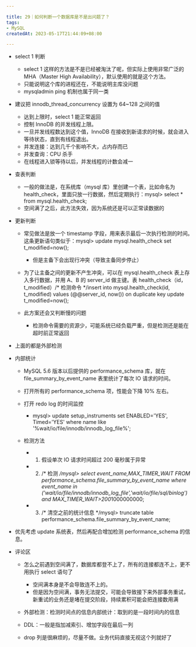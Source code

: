 ```yaml
---

title: 29｜如何判断一个数据库是不是出问题了？
tags:
- MySQL
createdAt: 2023-05-17T21:44:09+08:00

---
```


- select 1 判断

  - select 1 这样的方法是不是已经被淘汰了呢，但实际上使用非常广泛的 MHA（Master High Availability），默认使用的就是这个方法。
  - 只能说明这个库的进程还在，不能说明主库没问题
  - mysqladmin ping 机制也属于同一类

- 建议把 innodb_thread_concurrency 设置为 64~128 之间的值

  - 达到上限时，select 1 能正常返回
  - 控制 InnoDB 的并发线程上限。
  - 一旦并发线程数达到这个值，InnoDB 在接收到新请求的时候，就会进入等待状态，直到有线程退出。
  - 并发连接：达到几千个影响不大，占内存而已
  - 并发查询：CPU 杀手
  - 在线程进入锁等待以后，并发线程的计数会减一

- 查表判断

  - 一般的做法是，在系统库（mysql 库）里创建一个表，比如命名为 health_check，里面只放一行数据，然后定期执行：mysql> select * from mysql.health_check; 
  - 空间满了之后，此方法失效，因为系统还是可以正常读数据的

- 更新判断

  - 常见做法是放一个 timestamp 字段，用来表示最后一次执行检测的时间。这条更新语句类似于：mysql> update mysql.health_check set t_modified=now();

    - 但是主备下会出现行冲突（导致主备同步停止）

  - 为了让主备之间的更新不产生冲突，可以在 mysql.health_check 表上存入多行数据，并用 A、B 的 server_id 做主键。表 health_check（id，t_modified）/* 检测命令 */insert into mysql.health_check(id, t_modified) values (@@server_id, now()) on duplicate key update t_modified=now();
  - 此方案还会又判断慢的问题

    - 检测命令需要的资源少，可能系统已经负载严重，但是检测还是能在超时前正常返回

- 上面的都是外部检测
- 内部统计

  - MySQL 5.6 版本以后提供的 performance_schema 库，就在 file_summary_by_event_name 表里统计了每次 IO 请求的时间。
  - 打开所有的 performance_schema 项，性能会下降 10% 左右。
  - 打开 redo log 的时间监控

    - mysql> update setup_instruments set ENABLED='YES', Timed='YES' where name like '%wait/io/file/innodb/innodb_log_file%';

  - 检测方法

    - 1. 假设单次 IO 请求时间超过 200 毫秒属于异常
    - 2. /* 检测 */mysql> select event_name,MAX_TIMER_WAIT FROM performance_schema.file_summary_by_event_name where event_name in ('wait/io/file/innodb/innodb_log_file','wait/io/file/sql/binlog') and MAX_TIMER_WAIT>200*1000000000;
    - 3. /* 清空之前的统计信息 */mysql> truncate table performance_schema.file_summary_by_event_name;

- 优先考虑 update 系统表，然后再配合增加检测 performance_schema 的信息。
- 评论区

  - 怎么之前遇到空间满了，数据库都登不上了，所有的连接都连不上，更不用执行 select 语句了

    - 空间满本身是不会导致连不上的。
    - 但是因为空间满，事务无法提交，可能会导致接下来外部事务重试，新重试的业务还是堵在提交阶段，持续累积可能会把连接数用满

  - 外部检测：检测时间点的信息内部统计：取到的是一段时间内的信息
  - DDL：一般是指加减索引、增加字段在最后一列
  - drop 列是很麻烦的，尽量不做。业务代码直接无视这个列就好了
